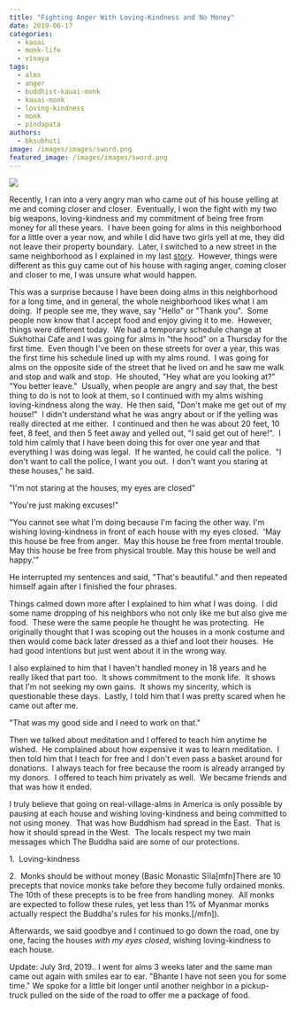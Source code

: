 ```yaml
---
title: "Fighting Anger With Loving-Kindness and No Money"
date: 2019-06-17
categories: 
  - kauai
  - monk-life
  - vinaya
tags: 
  - alms
  - anger
  - buddhist-kauai-monk
  - kauai-monk
  - loving-kindness
  - monk
  - pindapata
authors: 
  - bksubhuti
image: /images/images/sword.png
featured_image: /images/images/sword.png
---
```


[![](/images/sword-300x295.png)](https://americanmonk.org/wp-content/uploads/sword.png)

Recently, I ran into a very angry man who came out of his house yelling at me and coming closer and closer.  Eventually, I won the fight with my two big weapons, loving-kindness and my commitment of being free from money for all these years.  I have been going for alms in this neighborhood for a little over a year now, and while I did have two girls yell at me, they did not leave their property boundary.  Later, I switched to a new street in the same neighborhood as I explained in my last [story](https://americanmonk.org/koral-inspires-me/).  However, things were different as this guy came out of his house with raging anger, coming closer and closer to me, I was unsure what would happen.

This was a surprise because I have been doing alms in this neighborhood for a long time, and in general, the whole neighborhood likes what I am doing.  If people see me, they wave, say "Hello" or "Thank you".  Some people now know that I accept food and enjoy giving it to me.  However, things were different today.  We had a temporary schedule change at Sukhothai Cafe and I was going for alms in "the hood" on a Thursday for the first time.  Even though I've been on these streets for over a year, this was the first time his schedule lined up with my alms round.  I was going for alms on the opposite side of the street that he lived on and he saw me walk and stop and walk and stop.  He shouted, "Hey what are you looking at?"  "You better leave."  Usually, when people are angry and say that, the best thing to do is not to look at them, so I continued with my alms wishing loving-kindness along the way.  He then said, "Don't make me get out of my house!"  I didn't understand what he was angry about or if the yelling was really directed at me either.  I continued and then he was about 20 feet, 10 feet, 8 feet, and then 5 feet away and yelled out, "I said get out of here!".  I told him calmly that I have been doing this for over one year and that everything I was doing was legal.  If he wanted, he could call the police.  "I don't want to call the police, I want you out.  I don't want you staring at these houses," he said.

"I'm not staring at the houses, my eyes are closed"

"You're just making excuses!"

"You cannot see what I'm doing because I'm facing the other way. I'm wishing loving-kindness in front of each house with my eyes closed.  'May this house be free from anger.  May this house be free from mental trouble.  May this house be free from physical trouble. May this house be well and happy.'"

He interrupted my sentences and said, "That's beautiful." and then repeated himself again after I finished the four phrases.

Things calmed down more after I explained to him what I was doing.  I did some name dropping of his neighbors who not only like me but also give me food.  These were the same people he thought he was protecting.  He originally thought that I was scoping out the houses in a monk costume and then would come back later dressed as a thief and loot their houses.  He had good intentions but just went about it in the wrong way.

I also explained to him that I haven't handled money in 18 years and he really liked that part too.  It shows commitment to the monk life.  It shows that I'm not seeking my own gains.  It shows my sincerity, which is questionable these days.  Lastly, I told him that I was pretty scared when he came out after me.

"That was my good side and I need to work on that."

Then we talked about meditation and I offered to teach him anytime he wished.  He complained about how expensive it was to learn meditation.  I then told him that I teach for free and I don't even pass a basket around for donations.  I always teach for free because the room is already arranged by my donors.  I offered to teach him privately as well.  We became friends and that was how it ended. 

I truly believe that going on real-village-alms in America is only possible by pausing at each house and wishing loving-kindness and being committed to not using money.  That was how Buddhism had spread in the East.  That is how it should spread in the West.  The locals respect my two main messages which The Buddha said are some of our protections.  

1.  Loving-kindness 

2.  Monks should be without money (Basic Monastic Sīla\[mfn\]There are 10 precepts that novice monks take before they become fully ordained monks. The 10th of these precepts is to be free from handling money.  All monks are expected to follow these rules, yet less than 1% of Myanmar monks actually respect the Buddha's rules for his monks.\[/mfn\]). 

Afterwards, we said goodbye and I continued to go down the road, one by one, facing the houses _with my eyes closed_, wishing loving-kindness to each house.

Update: July 3rd, 2019.. I went for alms 3 weeks later and the same man came out again with smiles ear to ear. "Bhante I have not seen you for some time." We spoke for a little bit longer until another neighbor in a pickup-truck pulled on the side of the road to offer me a package of food.